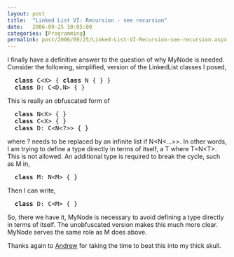 ```yaml
---
layout: post
title:  "Linked List VI: Recursion - see recursion"
date:   2006-09-25 10:05:00
categories: [Programming]
permalink: post/2006/09/25/Linked-List-VI-Recursion-see-recursion.aspx
---
```

<p>I finally have a definitive answer to the question of why <span class="code">MyNode</span> is needed.
Consider the following, simplified, version of the <span class="code">LinkedList</span> classes I posed,</p>
<pre>  <b>class</b> C&lt;X&gt; { <b>class</b> N { } }
  <b>class</b> D: C&lt;D.N&gt; { }</pre>
<p>This is really an obfuscated form of</p>
<pre>  <b>class</b> N&lt;X&gt; { }
  <b>class</b> C&lt;X&gt; { }
  <b>class</b> D: C&lt;N&lt;?&gt;&gt; { }</pre>
<p>where ? needs to be replaced by an infinite list if <span class="code">N&lt;N&lt;...&gt;&gt;</span>. In other
words, I am trying to define a type directly in terms of itself, a
<span class="code">T</span> where <span class="code">T=N&lt;T&gt;</span>. This is not
allowed. An additional type is required to break the cycle, such as
<span class="code">M</span> in,</p>

<pre>  <b>class</b> M: N&lt;M&gt; { }</pre>

<p>Then I can write,</p>

<pre>  <b>class</b> D: C&lt;M&gt; { }</pre>

<p>So, there we have it, <span class="code">MyNode</span> is necessary to avoid defining
a type directly in terms
of itself. The unobfuscated version makes this much more clear.
<span class="code">MyNode</span> serves the same role as <span class="code">M</span>
does above.</p>
<p>Thanks again to <a href="http://research.microsoft.com/~akenn/">Andrew</a>
for taking the time to beat this into my thick skull.</p>
